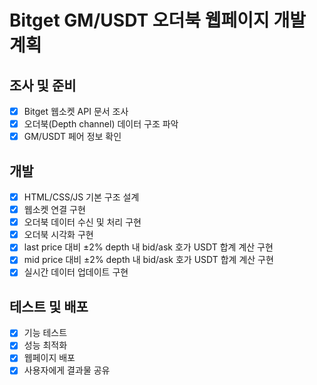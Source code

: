 # Bitget GM/USDT 오더북 웹페이지 개발 계획

## 조사 및 준비
- [x] Bitget 웹소켓 API 문서 조사
- [x] 오더북(Depth channel) 데이터 구조 파악
- [x] GM/USDT 페어 정보 확인

## 개발
- [x] HTML/CSS/JS 기본 구조 설계
- [x] 웹소켓 연결 구현
- [x] 오더북 데이터 수신 및 처리 구현
- [x] 오더북 시각화 구현
- [x] last price 대비 ±2% depth 내 bid/ask 호가 USDT 합계 계산 구현
- [x] mid price 대비 ±2% depth 내 bid/ask 호가 USDT 합계 계산 구현
- [x] 실시간 데이터 업데이트 구현

## 테스트 및 배포
- [x] 기능 테스트
- [x] 성능 최적화
- [x] 웹페이지 배포
- [x] 사용자에게 결과물 공유
